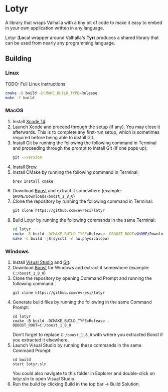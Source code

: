 # Lotyr
A library that wraps Valhalla with a tiny bit of code to make it easy to embed
in your own application written in any language.

Lotyr (**Lo**cal wrapper around Valhalla's **Tyr**) produces a shared library
that can be used from nearly any programming language.

## Building
### Linux
TODO: Full Linux instructions
```sh
cmake -B build -DCMAKE_BUILD_TYPE=Release
make -C build
```

### MacOS
1. Install [Xcode 14](https://developer.apple.com/xcode/).
2. Launch Xcode and proceed through the setup (if any). You may close it afterwards. This is to complete any first-run setup, which is sometimes required before being able to install Git.
3. Install Git by running the following the following command in Terminal and proceeding through the prompt to install Git (if one pops up):
   ```sh
   git --version
   ```
4. Install [Brew](https://brew.sh/).
5. Install CMake by running the following command in Terminal:
   ```sh
   brew install cmake
   ```
6. Download [Boost](https://www.boost.org/users/download/) and extract it somewhere (example: `$HOME/Downloads/boost_1_8_0`)
7. Clone the repository by running the following command in Terminal:
   ```sh
   git clone https://github.com/evresi/lotyr
   ```
8. Build Lotyr by running the following commands in the same Terminal:
   ```sh
   cd lotyr
   cmake -B build -DCMAKE_BUILD_TYPE=Release -DBOOST_ROOT=$HOME/Downloads/boost_1_8_0
   make -C build -j$(sysctl -n hw.physicalcpu)
   ```

### Windows
1. Install [Visual Studio](https://visualstudio.microsoft.com/) and [Git](https://git-scm.com/).
2. Download [Boost](https://www.boost.org/users/download/) for Windows and extract it somewhere (example: `C:/boost_1_8_0`)
3. Clone the repository by opening Command Prompt and running the following command:
   ```
   git clone https://github.com/evresi/lotyr
   ```
4. Generate build files by running the following in the same Command Prompt:
   ```
   cd lotyr
   cmake -B build -DCMAKE_BUILD_TYPE=Release -DBOOST_ROOT=C:/boost_1_8_0
   ```
   Don't forget to replace `C:/boost_1_8_0` with where you extracted Boost if you extracted it elsewhere.
5. Launch Visual Studio by running these commands in the same Command Prompt:
   ```
   cd build
   start lotyr.sln
   ```
   You could also navigate to this folder in Explorer and double-click on lotyr.sln to open Visual Studio.
6. Run the build by clicking Build in the top bar -> Build Solution.
